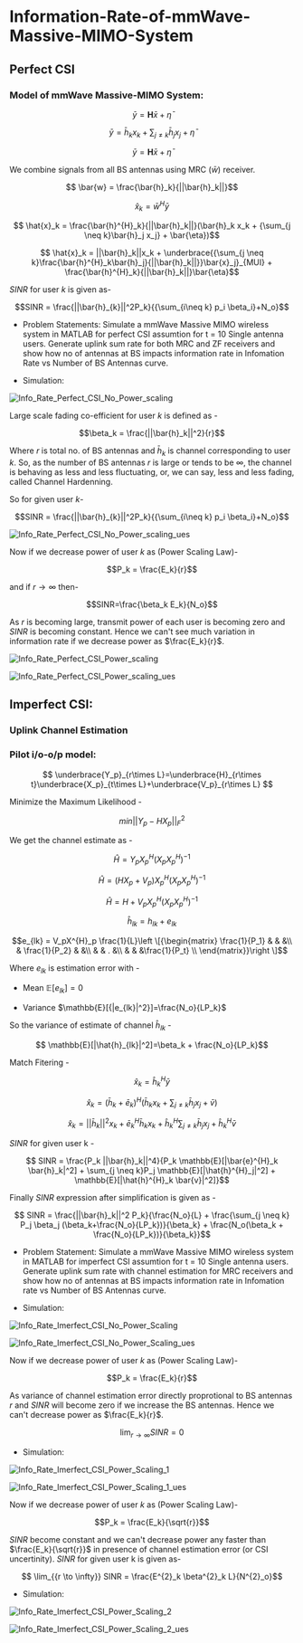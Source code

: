 # Information-Rate-of-mmWave-Massive-MIMO-System
## Perfect CSI 

### Model of mmWave Massive-MIMO System:


```math
    \bar{y} = \textbf{H}\bar{x} + \bar{\eta} 
```


```math
    \bar{y} = \bar{h}_k x_k + {\sum_{j \neq k}\bar{h}_j x_j} + \bar{\eta} 
```


```math
    \bar{y} = \textbf{H}\bar{x} + \bar{\eta} 
```

We combine signals from all BS antennas using MRC ($\bar{w}$) receiver.


```math
    \bar{w} = \frac{\bar{h}_k}{||\bar{h}_k||}
```


```math
    \hat{x}_k = \bar{w}^{H}\bar{y}
```


```math
    \hat{x}_k = \frac{\bar{h}^{H}_k}{||\bar{h}_k||}(\bar{h}_k x_k + {\sum_{j \neq k}\bar{h}_j x_j} + \bar{\eta})
```



```math
    \hat{x}_k = ||\bar{h}_k||x_k + \underbrace{{\sum_{j \neq k}\frac{\bar{h}^{H}_k\bar{h}_j}{||\bar{h}_k||}}\bar{x}_j}_{MUI} + \frac{\bar{h}^{H}_k}{||\bar{h}_k||}\bar{\eta}
```


$SINR$ for user $k$ is given as-


```math
SINR = \frac{||\bar{h}_{k}||^2P_k}{{\sum_{i\neq k} p_i \beta_i}+N_o}
```


- Problem Statements: Simulate a mmWave Massive MIMO wireless system in MATLAB for perfect CSI assumtion for t = 10 Single antenna users. Generate uplink sum rate for both MRC and ZF receivers and show how no of antennas at BS impacts information rate in Infomation Rate vs Number of BS Antennas curve. 

- Simulation:


![Info_Rate_Perfect_CSI_No_Power_scaling](Info_Rate_Perfect_CSI_No_Power_scaling.tif)


Large scale fading co-efficient for user $k$ is defined as - 


$$\beta_k = \frac{||\bar{h}_k||^2}{r}$$


Where $r$ is total no. of BS antennas and $\bar{h}_k$ is channel corresponding to user $k$. So, as the number of BS antennas $r$ is large or tends to be $\infty$, the channel is behaving as less and less fluctuating, or, we can say, less and less fading, called Channel Hardenning.


So for given user $k$-


```math
SINR = \frac{||\bar{h}_{k}||^2P_k}{{\sum_{i\neq k} p_i \beta_i}+N_o}
```


![Info_Rate_Perfect_CSI_No_Power_scaling_ues](Info_Rate_Perfect_CSI_No_Power_scaling_ues.tif)


Now if we decrease power of user $k$ as (Power Scaling Law)-


$$P_k = \frac{E_k}{r}$$


and if $r\rightarrow\infty$ then-


$$SINR=\frac{\beta_k E_k}{N_o}$$


As $r$ is becoming large, transmit power of each user is becoming zero and $SINR$ is becoming constant. Hence we can't see much variation in information rate if we decrease power as $\frac{E_k}{r}$.


![Info_Rate_Perfect_CSI_Power_scaling](Info_Rate_Perfect_CSI_Power_scaling.png)


![Info_Rate_Perfect_CSI_Power_scaling_ues](Info_Rate_Perfect_CSI_Power_scaling_ues.png)


## Imperfect CSI:

### Uplink Channel Estimation
### Pilot i/o-o/p model:


```math
       \underbrace{Y_p}_{r\times L}=\underbrace{H}_{r\times t}\underbrace{X_p}_{t\times L}+\underbrace{V_p}_{r\times L} 
```


Minimize the Maximum Likelihood -


```math
        min ||Y_p-HX_p||^{2}_F
```


We get the channel estimate as -


```math
        \hat{H} = Y_pX^{H}_p(X_pX^{H}_p)^{-1}
```


```math
       \hat{H} = (HX_p+V_p)X^{H}_p(X_pX^{H}_p)^{-1}
 
```


```math
        \hat{H} = H + V_pX^{H}_p(X_pX^{H}_p)^{-1}    
```


```math
        \hat{h}_{lk}=h_{lk}+e_{lk}
```


$$e_{lk} = V_pX^{H}_p \frac{1}{L}\left \[{\begin{matrix}
\frac{1}{P_1} & & &\\
 & \frac{1}{P_2} & &\\
 & & . &\\
 & & &\frac{1}{P_t} \\
\end{matrix}}\right \]$$


Where $e_{lk}$ is estimation error with -

- Mean $\mathbb{E}[e_{lk}]=0$

- Variance $\mathbb{E}[{|e_{lk}|^2}]=\frac{N_o}{LP_k}$

So the variance of estimate of channel $\hat{h}_{lk}$ -


```math
    \mathbb{E}[|\hat{h}_{lk}|^2]=\beta_k + \frac{N_o}{LP_k}
```

Match Fitering - 

```math
    \hat{x}_k = \hat{h}^{H}_k \bar{y}
```


```math
    \hat{x}_k = (\bar{h}_k + \bar{e}_k)^H (\bar{h}_k x_k + {\sum_{j \neq k}\bar{h}_j x_j} + \bar{v})
```


```math
    \hat{x}_k = ||\bar{h}_k||^2 x_k + \bar{e}^{H}_k \bar{h}_k x_k + \hat{h}^{H}_k {\sum_{j \neq k}\bar{h}_j x_j} + \hat{h}^{H}_k \bar{v}
```

$SINR$ for given user k - 

```math
    SINR = \frac{P_k ||\bar{h}_k||^4}{P_k \mathbb{E}[|\bar{e}^{H}_k \bar{h}_k|^2] + \sum_{j \neq k}P_j \mathbb{E}[|\hat{h}^{H}_j|^2] + \mathbb{E}[|\hat{h}^{H}_k \bar{v}|^2]}
```


Finally $SINR$ expression after simplification is given as -


```math
    SINR = \frac{||\bar{h}_k||^2 P_k}{\frac{N_o}{L} + \frac{\sum_{j \neq k} P_j \beta_j (\beta_k+\frac{N_o}{LP_k})}{\beta_k} + \frac{N_o(\beta_k + \frac{N_o}{LP_k})}{\beta_k}}
```


- Problem Statement: Simulate a mmWave Massive MIMO wireless system in MATLAB for imperfect CSI assumtion for t = 10 Single antenna users. Generate uplink sum rate with channel estimation for MRC receivers and show how no of antennas at BS impacts information rate in Infomation rate vs Number of BS Antennas curve. 


- Simulation: 


![Info_Rate_Imerfect_CSI_No_Power_Scaling](Info_Rate_Imperfect_CSI_No_Power_Scaling.png)


![Info_Rate_Imerfect_CSI_No_Power_Scaling_ues](Info_Rate_Imperfect_CSI_No_Power_Scaling_ues.png)


Now if we decrease power of user $k$ as (Power Scaling Law)-


$$P_k = \frac{E_k}{r}$$


As variance of channel estimation error directly proprotional to BS antennas $r$ and $SINR$ will become zero if we increase the BS antennas. Hence we can't decrease power as $\frac{E_k}{r}$.  


$$\lim_{{r \to \infty}} SINR = 0$$


- Simulation: 


![Info_Rate_Imerfect_CSI_Power_Scaling_1](Info_Rate_Imperfect_CSI_Power_Scaling_1.png)


![Info_Rate_Imerfect_CSI_Power_Scaling_1_ues](Info_Rate_Imperfect_CSI_Power_Scaling_1_ues.png)


Now if we decrease power of user $k$ as (Power Scaling Law)-


$$P_k = \frac{E_k}{\sqrt{r}}$$


$SINR$ become constant and we can't decrease power any faster than $\frac{E_k}{\sqrt{r}}$ in presence of channel estimation error (or CSI uncertinity). $SINR$ for given user k is given as-


```math
    \lim_{{r \to \infty}} SINR = \frac{E^{2}_k \beta^{2}_k L}{N^{2}_o}
```


- Simulation: 


![Info_Rate_Imerfect_CSI_Power_Scaling_2](Info_Rate_Imperfect_CSI_Power_Scaling_2.png)


![Info_Rate_Imerfect_CSI_Power_Scaling_2_ues](Info_Rate_Imperfect_CSI_Power_Scaling_2_ues.png)
